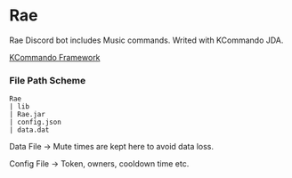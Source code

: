 # Rae
Rae Discord bot includes Music commands. Writed with KCommando JDA.

[KCommando Framework](https://github.com/MusaBrt/KCommando)

### File Path Scheme
```
Rae
| lib
| Rae.jar
| config.json
| data.dat
```
Data File -> Mute times are kept here to avoid data loss.

Config File -> Token, owners, cooldown time etc.
